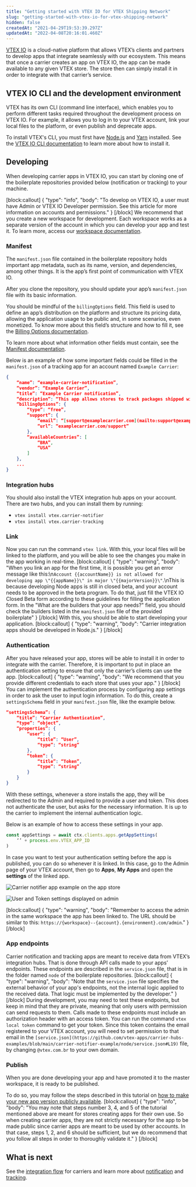```yaml
---
title: "Getting started with VTEX IO for VTEX Shipping Network"
slug: "getting-started-with-vtex-io-for-vtex-shipping-network"
hidden: false
createdAt: "2021-04-29T19:53:39.297Z"
updatedAt: "2022-04-08T20:16:01.460Z"
---
```


[VTEX IO](https://developers.vtex.com/docs/guides/vtex-io-documentation-what-is-vtex-io) is a cloud-native platform that allows VTEX’s clients and partners to develop apps that integrate seamlessly with our ecosystem. This means that once a carrier creates an app on VTEX IO, the app can be made available to any given VTEX store. The store then can simply install it in order to integrate with that carrier’s service.

## VTEX IO CLI and the development environment

VTEX has its own CLI (command line interface), which enables you to perform different tasks required throughout the development process on VTEX IO. For example, it allows you to log in to your VTEX account, link your local files to the platform, or even publish and deprecate apps.

To install VTEX's CLI, you must first have [Node.js](https://nodejs.org/en/) and [Yarn](https://yarnpkg.com/) installed. See the [VTEX IO CLI documentation](https://developers.vtex.com/docs/guides/vtex-io-documentation-vtex-io-cli-installation-and-command-reference) to learn more about how to install it.

## Developing

When developing carrier apps in VTEX IO, you can start by cloning one of the boilerplate repositories provided below (notification or tracking) to your machine.

[block:callout]
{
  "type": "info",
  "body": "To develop on VTEX IO, a user must have Admin or VTEX IO Developer permission. See this article for more information on accounts and permissions."
}
[/block]
We recommend that you create a new workspace for development. Each workspace works as a separate version of the account in which you can develop your app and test it. To learn more, access our [workspace documentation](https://developers.vtex.com/docs/guides/vtex-io-documentation-workspace).

### Manifest

The `manifest.json` file contained in the boilerplate repository holds important app metadata, such as its name, version, and dependencies, among other things. It is the app’s first point of communication with VTEX IO.

After you clone the repository, you should update your app’s `manifest.json` file with its basic information.

You should be mindful of the `billingOptions` field. This field is used to define an app’s distribution on the platform and structure its pricing data, allowing the application usage to be public and, in some scenarios, even monetized. To know more about this field’s structure and how to fill it, see the [Billing Options documentation](https://developers.vtex.com/docs/guides/vtex-io-documentation-billing-options).

To learn more about what information other fields must contain, see the [Manifest documentation](https://developers.vtex.com/docs/guides/vtex-io-documentation-manifest).

Below is an example of how some important fields could be filled in the `manifest.json` of a tracking app for an account named `Example Carrier`:

```json
{
    “name”: “example-carrier-notification”,
    “vendor”: “Example Carrier”,
    “title”: “Example Carrier notification”,
    “description”: “This app allows stores to track packages shipped with Example Carrier.”,
    “billingOptions”: {
        “type”: “free”,
        “support”: {
            “email”: “[support@examplecarrier.com](mailto:support@examplecarrier.com)”,
            “url”: “examplecarrier.com/support”
        },
        “availableCountries”: [
            “BRA”,
            “USA”
        ]
    },
    ...
}
```

### Integration hubs

You should also install the VTEX integration hub apps on your account. There are two hubs, and you can install them by running:

- `vtex install vtex.carrier-notifier`
- `vtex install vtex.carrier-tracking`

### Link

Now you can run the command `vtex link`. With this, your local files will be linked to the platform, and you will be able to see the changes you make in the app working in real-time.
[block:callout]
{
  "type": "warning",
  "body": "When you link an app for the first time, it is possible you get an error message like this:\n`Account {{accountName}} is not allowed for developing app \"{{appName}}\" in major \"{{majorVersion}}\"`.\nThis is because developing Node apps is still in closed beta, and your account needs to be approved in the beta program. To do that, just fill the VTEX IO Closed Beta form according to these guidelines for filling the application form. In the \"What are the builders that your app needs?\" field, you should check the builders listed in the `manifest.json` file of the provided boilerplate"
}
[/block]
With this, you should be able to start developing your application.
[block:callout]
{
  "type": "warning",
  "body": "Carrier integration apps should be developed in Node.js."
}
[/block]

### Authentication

After you have released your app, stores will be able to install it in order to integrate with the carrier. Therefore, it is important to put in place an authentication setting to ensure that only the carrier’s clients can use the app.
[block:callout]
{
  "type": "warning",
  "body": "We recommend that you provide different credentials to each store that uses your app."
}
[/block]
You can implement the authentication process by configuring app settings in order to ask the user to input login information. To do this, create a `settingsSchema` field in your `manifest.json` file, like the example below.

```json
“settingsSchema”: {
    “title”: “Carrier Authentication”,
    “type”: “object”,
    “properties”: {
        “user”: {
            “title”: “User”,
            “type”: “string”
        },
        “token”: {
            “title”: “Token”,
            “type”: “string”
        }
    }
}
```

With these settings, whenever a store installs the app, they will be redirected to the Admin and required to provide a user and token. This does not authenticate the user, but asks for the necessary information. It is up to the carrier to implement the internal authentication logic.

Below is an example of how to access these settings in your app.

```js
const appSettings = await ctx.clients.apps.getAppSettings(
    ‘’ + process.env.VTEX_APP_ID
)
```

In case you want to test your authentication setting before the app is published, you can do so whenever it is linked. In this case, go to the Admin page of your VTEX account, then go to **Apps**, **My Apps** and open the **settings** of the linked app.

![Carrier notifier app example on the app store](https://cdn.jsdelivr.net/gh/vtexdocs/dev-portal-content@main/docs/guides/Integration-Guides/vtex-shipping-network/7440dcd-image1_128.png)

![User and Token settings displayed on admin](https://cdn.jsdelivr.net/gh/vtexdocs/dev-portal-content@main/docs/guides/Integration-Guides/vtex-shipping-network/9dbeb65-image2_130.png)

[block:callout]
{
  "type": "warning",
  "body": "Remember to access the admin in the same workspace the app has been linked to. The URL should be similar to this: `https://{workspace}--{account}.{environment}.com/admin`."
}
[/block]

### App endpoints

Carrier notification and tracking apps are meant to receive data from VTEX’s integration hubs. That is done through API calls made to your apps’ endpoints. These endpoints are described in the `service.json` file, that is in the folder named `node` of the boilerplate repositories.
[block:callout]
{
  "type": "warning",
  "body": "Note that the `service.json` file specifies the external behavior of your app's endpoints, not the internal logic applied to the received data. That logic must be implemented by the developer."
}
[/block]
During development, you may need to test these endpoints, but keep in mind that they are private, meaning that only users with permission can send requests to them. Calls made to these endpoints must include an authorization header with an access token. You can run the command `vtex local token` command to get your token. Since this token contains the email registered to your VTEX account, you will need to set permission to that email  in the `[service.json](https://github.com/vtex-apps/carrier-hubs-examples/blob/main/carrier-notifier-example/node/service.json#L19)` file, by changing `@vtex.com.br` to your own domain.

### Publish

When you are done developing your app and have promoted it to the master workspace, it is ready to be published.

To do so, you may follow the steps described in this tutorial on [how to make your new app version publicly available](https://developers.vtex.com/docs/guides/vtex-io-documentation-making-your-new-app-version-publicly-available).
[block:callout]
{
  "type": "info",
  "body": "You may note that steps number 3, 4, and 5 of the tutorial mentioned above are meant for stores creating apps for their own use. So when creating carrier apps, they are not strictly necessary for the app to be made public since carrier apps are meant to be used by other accounts. In that case, steps 1, 2, and 6 should be sufficient, but we do recommend that you follow all steps in order to thoroughly validate it."
}
[/block]

## What is next

See the [integration flow](https://developers.vtex.com/vtex-rest-api/docs/integration-flow) for carriers and learn more about [notification](https://developers.vtex.com/vtex-rest-api/docs/notification-1) and [tracking](https://developers.vtex.com/vtex-rest-api/docs/tracking-1).

